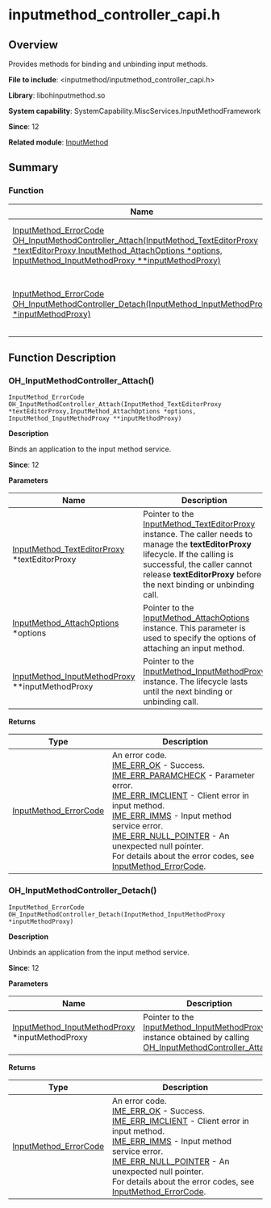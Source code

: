 # inputmethod_controller_capi.h
<!--Kit: IME Kit-->
<!--Subsystem: MiscServices-->
<!--Owner: @illybyy-->
<!--Designer: @andeszhang-->
<!--Tester: @murphy1984-->
<!--Adviser: @zhang_yixin13-->

## Overview

Provides methods for binding and unbinding input methods.

**File to include**: <inputmethod/inputmethod_controller_capi.h>

**Library**: libohinputmethod.so

**System capability**: SystemCapability.MiscServices.InputMethodFramework

**Since**: 12

**Related module**: [InputMethod](capi-inputmethod.md)

## Summary

### Function

| Name| Description|
| -- | -- |
| [InputMethod_ErrorCode OH_InputMethodController_Attach(InputMethod_TextEditorProxy *textEditorProxy,InputMethod_AttachOptions *options, InputMethod_InputMethodProxy **inputMethodProxy)](#oh_inputmethodcontroller_attach) | Binds an application to the input method service.|
| [InputMethod_ErrorCode OH_InputMethodController_Detach(InputMethod_InputMethodProxy *inputMethodProxy)](#oh_inputmethodcontroller_detach) | Unbinds an application from the input method service.|

## Function Description

### OH_InputMethodController_Attach()

```
InputMethod_ErrorCode OH_InputMethodController_Attach(InputMethod_TextEditorProxy *textEditorProxy,InputMethod_AttachOptions *options, InputMethod_InputMethodProxy **inputMethodProxy)
```

**Description**

Binds an application to the input method service.

**Since**: 12


**Parameters**

| Name                                                                                            | Description|
|-------------------------------------------------------------------------------------------------| -- |
| [InputMethod_TextEditorProxy](capi-inputmethod-inputmethod-texteditorproxy.md) *textEditorProxy | Pointer to the [InputMethod_TextEditorProxy](capi-inputmethod-inputmethod-texteditorproxy.md) instance. The caller needs to manage the **textEditorProxy** lifecycle. If the calling is successful, the caller cannot release **textEditorProxy** before the next binding or unbinding call.|
| [InputMethod_AttachOptions](capi-inputmethod-inputmethod-attachoptions.md) *options             | Pointer to the [InputMethod_AttachOptions](capi-inputmethod-inputmethod-attachoptions.md) instance. This parameter is used to specify the options of attaching an input method.|
| [InputMethod_InputMethodProxy](capi-inputmethod-inputmethod-inputmethodproxy.md) **inputMethodProxy                                             | Pointer to the [InputMethod_InputMethodProxy](capi-inputmethod-inputmethod-inputmethodproxy.md) instance. The lifecycle lasts until the next binding or unbinding call.|

**Returns**

| Type                                                                             | Description                                                                                                                                                                                                                                                                           |
|---------------------------------------------------------------------------------|-------------------------------------------------------------------------------------------------------------------------------------------------------------------------------------------------------------------------------------------------------------------------------|
| [InputMethod_ErrorCode](capi-inputmethod-types-capi-h.md#inputmethod_errorcode) | An error code.<br>     [IME_ERR_OK](capi-inputmethod-types-capi-h.md#inputmethod_errorcode) - Success.<br>     [IME_ERR_PARAMCHECK](capi-inputmethod-types-capi-h.md#inputmethod_errorcode) - Parameter error.<br>     [IME_ERR_IMCLIENT](capi-inputmethod-types-capi-h.md#inputmethod_errorcode) - Client error in input method.<br>     [IME_ERR_IMMS](capi-inputmethod-types-capi-h.md#inputmethod_errorcode) - Input method service error.<br>     [IME_ERR_NULL_POINTER](capi-inputmethod-types-capi-h.md#inputmethod_errorcode) - An unexpected null pointer.<br> For details about the error codes, see [InputMethod_ErrorCode](capi-inputmethod-types-capi-h.md#inputmethod_errorcode).|

### OH_InputMethodController_Detach()

```
InputMethod_ErrorCode OH_InputMethodController_Detach(InputMethod_InputMethodProxy *inputMethodProxy)
```

**Description**

Unbinds an application from the input method service.

**Since**: 12


**Parameters**

| Name                                               | Description|
|----------------------------------------------------| -- |
| [InputMethod_InputMethodProxy](capi-inputmethod-inputmethod-inputmethodproxy.md) *inputMethodProxy | Pointer to the [InputMethod_InputMethodProxy](capi-inputmethod-inputmethod-inputmethodproxy.md) instance obtained by calling [OH_InputMethodController_Attach](capi-inputmethod-controller-capi-h.md#oh_inputmethodcontroller_attach).|

**Returns**

| Type| Description|
| -- | -- |
| [InputMethod_ErrorCode](capi-inputmethod-types-capi-h.md#inputmethod_errorcode) | An error code.<br>     [IME_ERR_OK](capi-inputmethod-types-capi-h.md#inputmethod_errorcode) - Success.<br>     [IME_ERR_IMCLIENT](capi-inputmethod-types-capi-h.md#inputmethod_errorcode) - Client error in input method.<br>     [IME_ERR_IMMS](capi-inputmethod-types-capi-h.md#inputmethod_errorcode) - Input method service error.<br>     [IME_ERR_NULL_POINTER](capi-inputmethod-types-capi-h.md#inputmethod_errorcode) - An unexpected null pointer.<br> For details about the error codes, see [InputMethod_ErrorCode](capi-inputmethod-types-capi-h.md#inputmethod_errorcode).|
